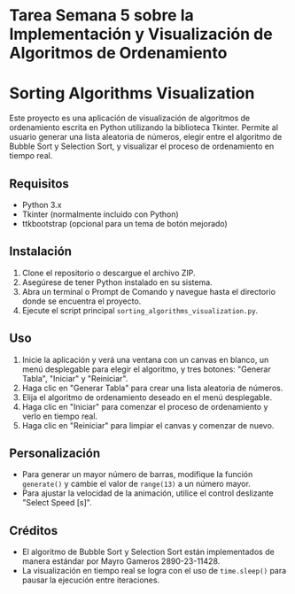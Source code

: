 # Tarea Semana 5 sobre la Implementación y Visualización de Algoritmos de Ordenamiento

# Sorting Algorithms Visualization

Este proyecto es una aplicación de visualización de algoritmos de ordenamiento escrita en Python utilizando la biblioteca Tkinter. Permite al usuario generar una lista aleatoria de números, elegir entre el algoritmo de Bubble Sort y Selection Sort, y visualizar el proceso de ordenamiento en tiempo real.

## Requisitos

- Python 3.x
- Tkinter (normalmente incluido con Python)
- ttkbootstrap (opcional para un tema de botón mejorado)

## Instalación

1. Clone el repositorio o descargue el archivo ZIP.
2. Asegúrese de tener Python instalado en su sistema.
3. Abra un terminal o Prompt de Comando y navegue hasta el directorio donde se encuentra el proyecto.
4. Ejecute el script principal `sorting_algorithms_visualization.py`.

## Uso

1. Inicie la aplicación y verá una ventana con un canvas en blanco, un menú desplegable para elegir el algoritmo, y tres botones: "Generar Tabla", "Iniciar" y "Reiniciar".
2. Haga clic en "Generar Tabla" para crear una lista aleatoria de números.
3. Elija el algoritmo de ordenamiento deseado en el menú desplegable.
4. Haga clic en "Iniciar" para comenzar el proceso de ordenamiento y verlo en tiempo real.
5. Haga clic en "Reiniciar" para limpiar el canvas y comenzar de nuevo.

## Personalización

- Para generar un mayor número de barras, modifique la función `generate()` y cambie el valor de `range(13)` a un número mayor.
- Para ajustar la velocidad de la animación, utilice el control deslizante "Select Speed [s]".

## Créditos

- El algoritmo de Bubble Sort y Selection Sort están implementados de manera estándar por Mayro Gameros 2890-23-11428.
- La visualización en tiempo real se logra con el uso de `time.sleep()` para pausar la ejecución entre iteraciones.

